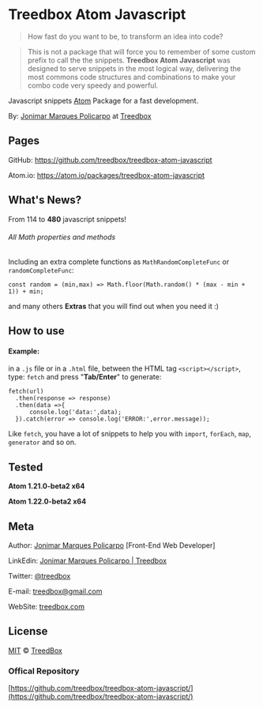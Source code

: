 # Treedbox Atom Javascript
>  How fast do you want to be, to transform an idea into code?

> This is not a package that will force you to remember of some custom prefix to call the the snippets. **Treedbox Atom Javascript** was designed to serve snippets in the most logical way, delivering the most commons code structures and combinations to make your combo code very speedy and powerful.

Javascript snippets [Atom](https://atom.io) Package for a fast development.

By: [Jonimar Marques Policarpo](https://www.linkedin.com/in/treedbox/ 'LinkEdin') at [Treedbox](http://treedbox.com)

## Pages
GitHub:  https://github.com/treedbox/treedbox-atom-javascript

Atom.io: https://atom.io/packages/treedbox-atom-javascript

## What's News?
From 114 to **480** javascript snippets!

###### All Math properties and methods
Including an extra complete functions as `MathRandomCompleteFunc` or `randomCompleteFunc`:
```
const random = (min,max) => Math.floor(Math.random() * (max - min + 1)) + min;
```
and many others **Extras** that you will find out when you need it :)

## How to use
#### Example:
in a `.js` file or in a `.html` file, between the HTML tag `<script></script>`,
type: `fetch` and press "**Tab/Enter**" to generate:
```
fetch(url)
  .then(response => response)
  .then(data =>{
      console.log('data:',data);
  }).catch(error => console.log('ERROR:',error.message));
 ```
 Like `fetch`, you have a lot of snippets to help you with `import`, `forEach`, `map`, `generator` and so on.

## Tested
 **Atom 1.21.0-beta2 x64**

 **Atom 1.22.0-beta2 x64**

## Meta
 Author: [Jonimar Marques Policarpo](https://www.linkedin.com/in/treedbox/ 'LinkEdin') [Front-End Web Developer]

 LinkEdin:  [Jonimar Marques Policarpo | Treedbox](https://www.linkedin.com/in/treedbox/ 'LinkEdin')

 Twitter:  [@treedbox](http://twitter.com/treedbox)

 E-mail:  [treedbox@gmail.com](mailto:treedbox@gmail.com)

 WebSite:  [treedbox.com](http://treedbox.com)

## License
 [MIT](LICENSE.md) © [TreedBox](https://github.com/treedbox)

### Offical Repository
[https://github.com/treedbox/treedbox-atom-javascript/](https://github.com/treedbox/treedbox-atom-javascript/)
